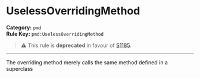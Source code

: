 # UselessOverridingMethod
**Category:** `pmd`<br/>
**Rule Key:** `pmd:UselessOverridingMethod`<br/>
> :warning: This rule is **deprecated** in favour of [S1185](https://rules.sonarsource.com/java/RSPEC-1185).

-----

The overriding method merely calls the same method defined in a superclass
